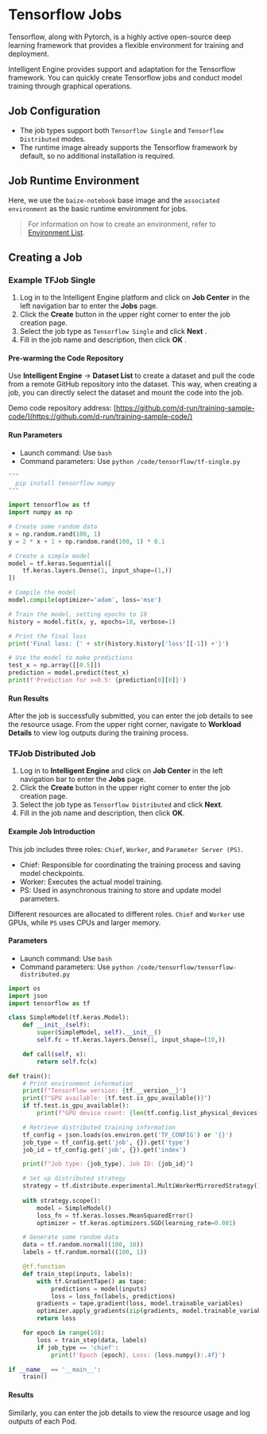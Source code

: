 # Tensorflow Jobs

Tensorflow, along with Pytorch, is a highly active open-source deep learning framework
that provides a flexible environment for training and deployment.

Intelligent Engine provides support and adaptation for the Tensorflow framework.
You can quickly create Tensorflow jobs and conduct model training through graphical operations.

## Job Configuration

- The job types support both `Tensorflow Single` and `Tensorflow Distributed` modes.
- The runtime image already supports the Tensorflow framework by default,
  so no additional installation is required.

## Job Runtime Environment

Here, we use the `baize-notebook` base image and the `associated environment` as the basic runtime environment for jobs.

> For information on how to create an environment, refer to [Environment List](../dataset/environments.md).

## Creating a Job

### Example TFJob Single

<!-- add screenshot later -->

1. Log in to the Intelligent Engine platform and click on **Job Center** in the left navigation bar
   to enter the **Jobs** page.
2. Click the **Create** button in the upper right corner to enter the job creation page.
3. Select the job type as `Tensorflow Single` and click **Next** .
4. Fill in the job name and description, then click **OK** .

#### Pre-warming the Code Repository

Use **Intelligent Engine** -> **Dataset List** to create a dataset and pull the code from a remote GitHub repository into the dataset. 
This way, when creating a job, you can directly select the dataset and mount the code into the job.

Demo code repository address: [https://github.com/d-run/training-sample-code/](https://github.com/d-run/training-sample-code/)

#### Run Parameters

- Launch command: Use `bash`
- Command parameters: Use `python /code/tensorflow/tf-single.py`

```python
"""
  pip install tensorflow numpy
"""

import tensorflow as tf
import numpy as np

# Create some random data
x = np.random.rand(100, 1)
y = 2 * x + 1 + np.random.rand(100, 1) * 0.1

# Create a simple model
model = tf.keras.Sequential([
    tf.keras.layers.Dense(1, input_shape=(1,))
])

# Compile the model
model.compile(optimizer='adam', loss='mse')

# Train the model, setting epochs to 10
history = model.fit(x, y, epochs=10, verbose=1)

# Print the final loss
print('Final loss: {' + str(history.history['loss'][-1]) +'}')

# Use the model to make predictions
test_x = np.array([[0.5]])
prediction = model.predict(test_x)
print(f'Prediction for x=0.5: {prediction[0][0]}')
```

#### Run Results

After the job is successfully submitted, you can enter the job details to see the resource usage. From the upper right corner, navigate to **Workload Details** to view log outputs during the training process.

### TFJob Distributed Job

1. Log in to **Intelligent Engine** and click on **Job Center** in the left navigation bar to enter the **Jobs** page.
2. Click the **Create** button in the upper right corner to enter the job creation page.
3. Select the job type as `Tensorflow Distributed` and click **Next**.
4. Fill in the job name and description, then click **OK**.

#### Example Job Introduction

<!-- add screenshot later -->

This job includes three roles: `Chief`, `Worker`, and `Parameter Server (PS)`.

- Chief: Responsible for coordinating the training process and saving model checkpoints.
- Worker: Executes the actual model training.
- PS: Used in asynchronous training to store and update model parameters.

Different resources are allocated to different roles. `Chief` and `Worker` use GPUs,
while `PS` uses CPUs and larger memory.

#### Parameters

- Launch command: Use `bash`
- Command parameters: Use `python /code/tensorflow/tensorflow-distributed.py`

```python
import os
import json
import tensorflow as tf

class SimpleModel(tf.keras.Model):
    def __init__(self):
        super(SimpleModel, self).__init__()
        self.fc = tf.keras.layers.Dense(1, input_shape=(10,))

    def call(self, x):
        return self.fc(x)

def train():
    # Print environment information
    print(f"TensorFlow version: {tf.__version__}")
    print(f"GPU available: {tf.test.is_gpu_available()}")
    if tf.test.is_gpu_available():
        print(f"GPU device count: {len(tf.config.list_physical_devices('GPU'))}")

    # Retrieve distributed training information
    tf_config = json.loads(os.environ.get('TF_CONFIG') or '{}')
    job_type = tf_config.get('job', {}).get('type')
    job_id = tf_config.get('job', {}).get('index')

    print(f"Job type: {job_type}, Job ID: {job_id}")

    # Set up distributed strategy
    strategy = tf.distribute.experimental.MultiWorkerMirroredStrategy()
    
    with strategy.scope():
        model = SimpleModel()
        loss_fn = tf.keras.losses.MeanSquaredError()
        optimizer = tf.keras.optimizers.SGD(learning_rate=0.001)

    # Generate some random data
    data = tf.random.normal((100, 10))
    labels = tf.random.normal((100, 1))

    @tf.function
    def train_step(inputs, labels):
        with tf.GradientTape() as tape:
            predictions = model(inputs)
            loss = loss_fn(labels, predictions)
        gradients = tape.gradient(loss, model.trainable_variables)
        optimizer.apply_gradients(zip(gradients, model.trainable_variables))
        return loss

    for epoch in range(10):
        loss = train_step(data, labels)
        if job_type == 'chief':
            print(f'Epoch {epoch}, Loss: {loss.numpy():.4f}')

if __name__ == '__main__':
    train()
```

#### Results

Similarly, you can enter the job details to view the resource usage and log outputs of each Pod.
